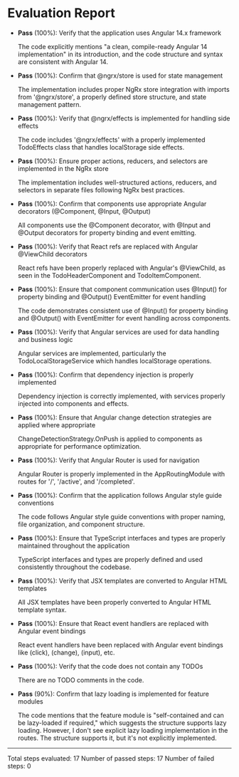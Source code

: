 # Evaluation Report

- **Pass** (100%): Verify that the application uses Angular 14.x framework
  
  The code explicitly mentions "a clean, compile-ready Angular 14 implementation" in its introduction, and the code structure and syntax are consistent with Angular 14.

- **Pass** (100%): Confirm that @ngrx/store is used for state management
  
  The implementation includes proper NgRx store integration with imports from '@ngrx/store', a properly defined store structure, and state management pattern.

- **Pass** (100%): Verify that @ngrx/effects is implemented for handling side effects
  
  The code includes '@ngrx/effects' with a properly implemented TodoEffects class that handles localStorage side effects.

- **Pass** (100%): Ensure proper actions, reducers, and selectors are implemented in the NgRx store
  
  The implementation includes well-structured actions, reducers, and selectors in separate files following NgRx best practices.

- **Pass** (100%): Confirm that components use appropriate Angular decorators (@Component, @Input, @Output)
  
  All components use the @Component decorator, with @Input and @Output decorators for property binding and event emitting.

- **Pass** (100%): Verify that React refs are replaced with Angular @ViewChild decorators
  
  React refs have been properly replaced with Angular's @ViewChild, as seen in the TodoHeaderComponent and TodoItemComponent.

- **Pass** (100%): Ensure that component communication uses @Input() for property binding and @Output() EventEmitter for event handling
  
  The code demonstrates consistent use of @Input() for property binding and @Output() with EventEmitter for event handling across components.

- **Pass** (100%): Verify that Angular services are used for data handling and business logic
  
  Angular services are implemented, particularly the TodoLocalStorageService which handles localStorage operations.

- **Pass** (100%): Confirm that dependency injection is properly implemented
  
  Dependency injection is correctly implemented, with services properly injected into components and effects.

- **Pass** (100%): Ensure that Angular change detection strategies are applied where appropriate
  
  ChangeDetectionStrategy.OnPush is applied to components as appropriate for performance optimization.

- **Pass** (100%): Verify that Angular Router is used for navigation
  
  Angular Router is properly implemented in the AppRoutingModule with routes for '/', '/active', and '/completed'.

- **Pass** (100%): Confirm that the application follows Angular style guide conventions
  
  The code follows Angular style guide conventions with proper naming, file organization, and component structure.

- **Pass** (100%): Ensure that TypeScript interfaces and types are properly maintained throughout the application
  
  TypeScript interfaces and types are properly defined and used consistently throughout the codebase.

- **Pass** (100%): Verify that JSX templates are converted to Angular HTML templates
  
  All JSX templates have been properly converted to Angular HTML template syntax.

- **Pass** (100%): Ensure that React event handlers are replaced with Angular event bindings
  
  React event handlers have been replaced with Angular event bindings like (click), (change), (input), etc.

- **Pass** (100%): Verify that the code does not contain any TODOs
  
  There are no TODO comments in the code.

- **Pass** (90%): Confirm that lazy loading is implemented for feature modules
  
  The code mentions that the feature module is "self-contained and can be lazy-loaded if required," which suggests the structure supports lazy loading. However, I don't see explicit lazy loading implementation in the routes. The structure supports it, but it's not explicitly implemented.

---

Total steps evaluated: 17
Number of passed steps: 17
Number of failed steps: 0